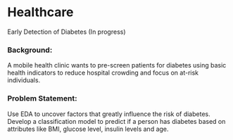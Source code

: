 # Healthcare
Early Detection of Diabetes (In progress)

### Background:
A mobile health clinic wants to pre-screen patients for diabetes using basic health indicators to reduce hospital crowding and focus on at-risk individuals.

### Problem Statement:
Use EDA to uncover factors that greatly influence the risk of diabetes. Develop a classification model to predict if a person has diabetes based on attributes like BMI, glucose level, insulin levels and age. 
